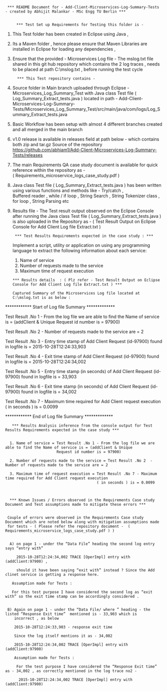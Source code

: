 
     *** README Document for - Add-Client-Microservices-Log-Summary-Tests - created by Abhijit Malankar - MSc Engg TU Berlin ***
     
     
         *** Test Set up Requirements for Testing this folder is - 

1) This Test folder has been created in Eclipse using Java ,  
2) Its a Maven folder , hence please ensure that Maven Libraries are installed in Eclipse for loading any dependencies , 
3) Ensure that the provided - Microservices Log file - The mslog.txt file shared in this git hub repository which contains the 2 log traces , needs to be placed at path C:\\mslog.txt , before running the test cycle 

         *** This Test repository contains - 
                  
1) Source folder in Main branch uploaded through Eclipse  - Microservices_Log_Summary_Test
with Java class Test file ( Log_Summary_Extract_tests.java ) located in path - 
Add-Client-Microservices-Log-Summary-Tests/Microservices_Log_Summary_Test/src/main/java/com/logs/Log_Summary_Extract_tests.java

2) Basic Workflow has been setup with almost 4 different branches created and all merged in the main branch 

3) v1.0 release is available in releases field at path below - which contains both zip and tar.gz Source of the repository
    https://github.com/abhiam1/Add-Client-Microservices-Log-Summary-Tests/releases 
    
4) The main Requirements QA case study document is available for quick reference within the repository as  -   
    ( Requirements_microservice_logs_case_study.pdf )

5) Java class Test file ( Log_Summary_Extract_tests.java ) has been written using various functions and methods like - Try/catch ,    
    Buffered reader , while / if loop , String Search , String Tokenizer class , for loop , String Parsing  etc

6) Results file - The Test result output observed on the Eclipse Console after running the Java class Test file 
   ( Log_Summary_Extract_tests.java ) is also uploaded in the Repository as -
   ( Test Result Output on Eclipse Console for Add Client Log file Extract.txt ) 
   

        *** Test Results Requirements expected in the case study : ***

     Implement a script, utility or application on using any programming language to extract the following information about each 
     service:
      1. Name of service
      2. Number of requests made to the service
      3. Maximum time of request execution


       *** Results details  : ( Plz refer - Test Result Output on Eclipse Console for Add Client Log file Extract.txt ) *** 

       Captured Summary of the Microservices Log file located at C:\mslog.txt is as below : 
 
 ************ Start of Log file Summary ************* 
 
 Test Result .No 1 - From the log file we are able to find the Name of service is = (addClient & Unique Request id number is = 97900)
 
 Test Result .No 2  - Number of requests made to the service are = 2
 
 Test Result .No 3  - Entry time stamp of Add Client Request (id-97900) found in logfile is = 2015-10-28T12:24:33,903
 
 Test Result .No 4  - Exit time stamp of Add Client Request (id-97900) found in logfile is = 2015-10-28T12:24:34,002
 
 Test Result .No 5  - Entry time stamp (in seconds) of Add Client Request (id-97900) found in logfile is = 33,903
 
 Test Result .No 6 - Exit time stamp (in seconds) of Add Client Request (id-97900) found in logfile is = 34,002
 
 Test Result .No 7 - Maximum time required for Add Client request execution ( in seconds ) is = 0.0099
 
 ************ End of Log file Summary ************* 


       *** Results Analysis inference from the console output for Test Results Requirements expected in the case study ***


      1. Name of service = Test Result .No 1 - From the log file we are able to find the Name of service is = (addClient & Unique 
                           Request id number is = 97900)
      
      2. Number of requests made to the service = Test Result .No 2  - Number of requests made to the service are = 2
      
      3. Maximum time of request execution = Test Result .No 7 - Maximum time required for Add Client request execution 
                                             ( in seconds ) is = 0.0099
       
       
      
      *** Known Issues / Errors observed in the Requirements Case study Document and Test assumptions made to mitigate these errors ***
      
     
     Couple of errors were observed in the Requirements Case study Document which are noted below along with mitigation assumptions made 
     for tests - ( Please refer the repository document -  ( Requirements_microservice_logs_case_study.pdf ) )

     
      A) on page 1 - under the “Data File” heading the second log entry says “entry with”

         2015-10-28T12:24:34,002 TRACE [OperImpl] entry with (addClient:97900) ,

         should it have been saying “exit with” instead ? Since the Add clinet service is getting a response here.

       Assumption made for Tests : 

       For this test purpose I have considered the second log as “exit with” so the exit time stamp can be accordingly considered .

 
     B) Again on page 1 - under the “Data File/ where ” heading - the listed “Response Exit time”  mentioned is - 33,903 which is 
        incorrect , as below

        2015-10-28T12:24:33,903 - response exit time 

        Since the log itself mentions it as - 34,002 

        2015-10-28T12:24:34,002 TRACE [OperImpl] entry with (addClient:97900) 

        Assumption made for Tests : 

         For the test purpose I have considered the “Response Exit time” as - 34,002 , as correctly mentioned in the log trace no2 -

          2015-10-28T12:24:34,002 TRACE [OperImpl] entry with (addClient:97900) 

   
